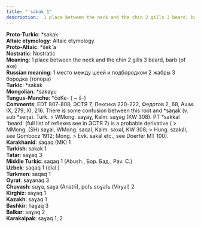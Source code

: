 ```yaml
---
title: " sakak 1"
description:  1 place between the neck and the chin 2 gills 3 beard, barb (of axe)
---
```


<strong>Proto-Turkic</strong>:  *sakak<br>
<strong>Altaic etymology</strong>:  Altaic etymology<br>
<strong> Proto-Altaic</strong>:  *šek`a<br>
<strong>Nostratic</strong>:  Nostratic<br>
<strong>Meaning</strong>:  1 place between the neck and the chin 2 gills 3 beard, barb (of axe)<br>
<strong>Russian meaning</strong>:  1 место между шеей и подбородком 2 жабры 3 бородка (топора)<br>
<strong>Turkic</strong>:  *sakak<br>
<strong>Mongolian</strong>:  *sakaɣu<br>
<strong>Tungus-Manchu</strong>:  *čeKe- ( ~ š-)<br>
<strong>Comments</strong>:  EDT 807-808, ЭСТЯ 7, Лексика 220-222, Федотов 2, 68, Ашм. IX, 279, XI, 216. There is some confusion between this root and *saŋak (v. sub *seŋa). Turk. > WMong. saɣaɣ, Kalm. saɣǝg (KW 308). PT *sakkal 'beard' (full list of reflexes see in ЭСТЯ 7) is a probable derivative ( > MMong. (SH) saɣal, WMong. saqal, Kalm. saxǝl, KW 308; > Hung. szakál, see Gombocz 1912; Mong. > Evk. sakal etc., see Doerfer MT 100).<br>
<strong>Karakhanid</strong>:  saqaq (MK) 1<br>
<strong>Turkish</strong>:  sakak 1<br>
<strong>Tatar</strong>:  saɣaq 3<br>
<strong>Middle Turkic</strong>:  saqaq 1 (Abush., Бор. Бад., Pav. C.)<br>
<strong>Uzbek</strong>:  saqaq 1 (dial.)<br>
<strong>Turkmen</strong>:  saqaq 1<br>
<strong>Oyrat</strong>:  saɣanaq 3<br>
<strong>Chuvash</strong>:  suɣa, saɣa (Anatri), polъ soɣalъ (Viryal) 2<br>
<strong>Kirghiz</strong>:  saɣaq 1<br>
<strong>Kazakh</strong>:  saɣaq 1<br>
<strong>Bashkir</strong>:  haɣaq 3<br>
<strong>Balkar</strong>:  saɣaq 2<br>
<strong>Karakalpak</strong>:  saɣaq 1, 2<br>


